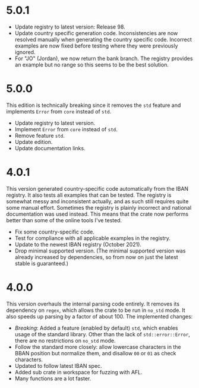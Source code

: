 # 5.0.1
- Update registry to latest version: Release 98.
- Update country specific generation code. Inconsistencies are now resolved manually when generating the country specific code. Incorrect examples are now fixed before testing where they were previously ignored.
- For "JO" (Jordan), we now return the bank branch. The registry provides an example but no range so this seems to be the best solution.

# 5.0.0
This edition is technically breaking since it removes the `std` feature and implements `Error` from `core` instead of `std`.

- Update registry to latest version.
- Implement `Error` from `core` instead of `std`.
- Remove feature `std`.
- Update edition.
- Update documentation links.

# 4.0.1
This version generated country-specific code automatically from the IBAN registry. It also tests all examples that can be tested. The registry is somewhat messy and inconsistent actually, and as such still requires quite some manual effort. Sometimes the registry is plainly incorrect and national documentation was used instead. This means that the crate now performs better than some of the online tools I've tested.

- Fix some country-specific code.
- Test for compliance with all applicable examples in the registry.
- Update to the newest IBAN registry (October 2021).
- Drop minimal supported version. (The minimal supported version was already increased by dependencies, so from now on just the latest stable is guaranteed.)

# 4.0.0

This version overhauls the internal parsing code entirely. It removes its dependency on `regex`, which allows the crate to be run in `no_std` mode. It also speeds up parsing by a factor of about 100. The implemented changes:

- _Breaking_: Added a feature (enabled by default) `std`, which enables usage of the standard library. Other than the lack of `std::error::Error`, there are no restrictions on `no_std` mode.
- Follow the standard more closely: allow lowercase characters in the BBAN position but normalize them, and disallow `00` or `01` as check characters.
- Updated to follow latest IBAN spec.
- Added sub crate in workspace for fuzzing with AFL.
- Many functions are a lot faster.
